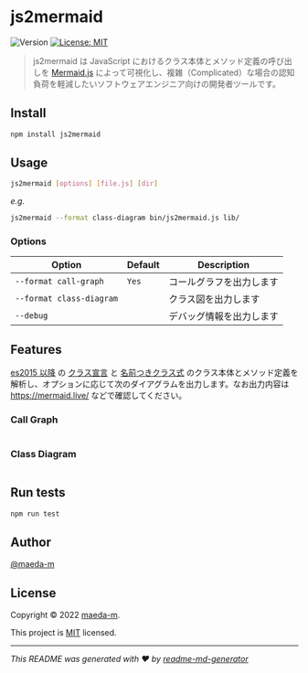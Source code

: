 # js2mermaid

![Version](https://img.shields.io/badge/version-0.9.0-blue.svg?cacheSeconds=2592000)
[![License: MIT](https://img.shields.io/github/license/maeda-m/js2mermaid)](https://github.com/maeda-m/js2mermaid/blob/master/LICENSE)

> js2mermaid は JavaScript におけるクラス本体とメソッド定義の呼び出しを [Mermaid.js](https://mermaid-js.github.io/mermaid/) によって可視化し、複雑（Complicated）な場合の認知負荷を軽減したいソフトウェアエンジニア向けの開発者ツールです。

## Install

```sh
npm install js2mermaid
```

## Usage

```sh
js2mermaid [options] [file.js] [dir]
```

*e.g.*

```sh
js2mermaid --format class-diagram bin/js2mermaid.js lib/
```

### Options

| Option                   | Default | Description              |
| ------------------------ | ------- | ------------------------ |
| `--format call-graph`    | `Yes`   | コールグラフを出力します |
| `--format class-diagram` |         | クラス図を出力します     |
| `--debug`                |         | デバッグ情報を出力します |

## Features

[es2015 以降](https://github.com/estree/estree/blob/master/es2015.md) の [クラス宣言](https://developer.mozilla.org/en-US/docs/Web/JavaScript/Reference/Classes#class_declarations) と [名前つきクラス式](https://developer.mozilla.org/en-US/docs/Web/JavaScript/Reference/Classes#class_expressions) のクラス本体とメソッド定義を解析し、オプションに応じて次のダイアグラムを出力します。なお出力内容は https://mermaid.live/ などで確認してください。

### Call Graph

```mermaid
```

### Class Diagram

```mermaid
```

## Run tests

```sh
npm run test
```

## Author

[@maeda-m](https://github.com/maeda-m)

## License

Copyright © 2022 [maeda-m](https://github.com/maeda-m).

This project is [MIT](https://github.com/maeda-m/js2mermaid/blob/master/LICENSE) licensed.

***

_This README was generated with ❤️ by [readme-md-generator](https://github.com/kefranabg/readme-md-generator)_
